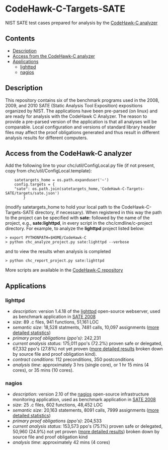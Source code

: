 # CodeHawk-C-Targets-SATE
NIST SATE test cases prepared for analysis by the
[CodeHawk-C analyzer](https://github.com/kestreltechnology/CodeHawk-C)

## Contents
- [Description](#description)
- [Access from the CodeHawk-C analyzer](#access-from-the-codehawk-c-analyzer)
- [Applications](#applications)
  - [lighttpd](#lighttpd)
  - [nagios](#nagios)

## Description
This repository contains six of the benchmark programs used in the
2008, 2009, and 2010 SATE (Static Analysis Tool Exposition)
expositions organized by NIST. The applications have been pre-parsed
(on linux) and are ready for analysis with the CodeHawk C Analyzer.
The reason to provide a pre-parsed
version of the application is that all analyses will be
comparable. Local configuration and versions of standard
library header files may affect the proof obligations generated
and thus result in different analysis results for different
computers.

## Access from the CodeHawk-C analyzer

Add the following line to your chc/util/ConfigLocal.py file (if not
present, copy from chc/util/ConfigLocal.template):
```
    satetargets_home = os.path.expanduser('~')
    config.targets = {
    "sate": os.path.join(satetargets_home,'CodeHawk-C-Targets-SATE/targets/sate.json')
        }
```
(modify satetargets_home to hold your local path to the
CodeHawk-C-Targets-SATE directory, if necessary).
When registered in this way the
path
to the project can be specified with **sate:** followed by the name
of the project, e.g., **sate:lighttpd**, in every
script in the chc/cmdline/c-project directory. For example, to analyze
the **lighttpd** project listed below:
```
> export PYTHONPATH=$HOME/CodeHawk-C
> python chc_analyze_project.py sate:lighttpd --verbose
```
and to view the results when analysis is completed
```
> python chc_report_project.py sate:lighttpd
```
More scripts are available in the
[CodeHawk-C repository](https://github.com/kestreltechnology/CodeHawk-C/blob/master/chc/cmdline/c-project)


## Applications

### lighttpd

- *description*: version 1.4.18 of the
  [lighttpd](https://www.lighttpd.net) open-source webserver, used as
  benchmark application in
  [SATE 2008](https://samate.nist.gov/SATE2008.html)
- *size*: 89 .c files, 941 functions, 51,161 LOC
- *semantic size*: 18,528 statments, 7481 calls, 10,097 assignments
  ([more detailed statistics](targets/2008/lighttpd/latestresults/projectstats.txt))
- *primary proof obligations (ppo's)*: 242,231
- *current analysis status*: 175,011 ppo's (72.2%) proven safe or
  delegated, 67,332 ppo's (27.8%) not yet proven
  ([more detailed results](targets/2008/lighttpd/latestresults/summaryresults.txt)
  broken down by source file and proof obligation kind).
- *contract conditions*: 112 preconditions, 350 postconditions
- *analysis time*: approximately 3 hrs (single core), or 1 hr 15 mins
  (4 cores), or 35 mins (10 cores).


### nagios

- *description*: version 2.10 of the [nagios](https://www.nagios.org)
  open-source infrastructure monitoring application, used as benchmark
  application in [SATE 2008](https://samate.nist.gov/SATE2008.html)
- *size*: 25 .c files, 602 functions, 48,452 LOC
- *semantic size*: 20,163 statements, 8091 calls, 7999 assignments
  ([more detailed statistics](targets/2008/nagios/base/latestresults/projectstats.txt))
- *primary proof obligations (ppo's)*: 204,533
- *current analysis status*: 153,573 ppo's (75.1%) proven safe or
  delegated, 50,960 (24.9%) not yet proven
  ([more detailed results](targets/2008/nagios/base/latestresults/summaryresults.txt))
  broken down by source file and proof obligation kind
- *analysis time*: approximately 42 mins (4 cores)
